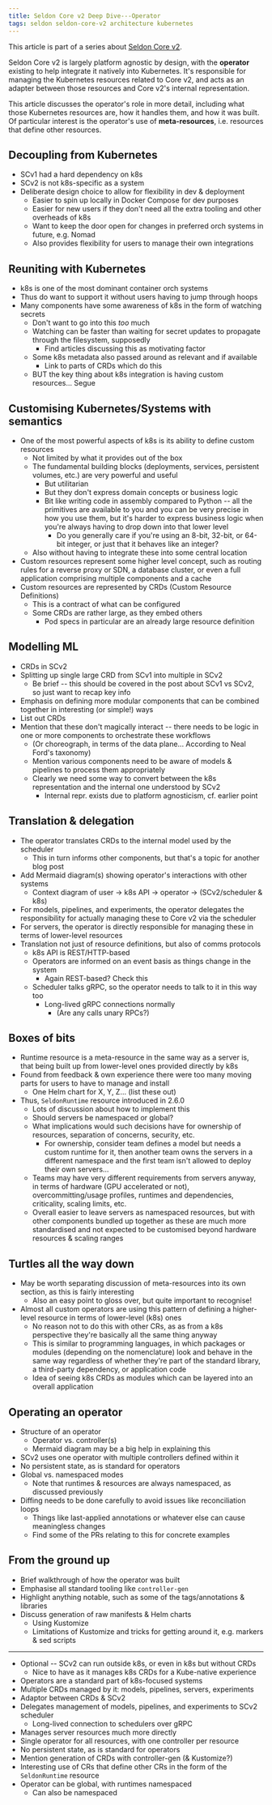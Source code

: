 ```yaml
---
title: Seldon Core v2 Deep Dive---Operator
tags: seldon seldon-core-v2 architecture kubernetes
---
```


This article is part of a series about [Seldon Core v2](https://github.com/SeldonIO/seldon-core/tree/v2).

Seldon Core v2 is largely platform agnostic by design, with the **operator** existing to help integrate it natively into Kubernetes.
It's responsible for managing the Kubernetes resources related to Core v2, and acts as an adapter between those resources and Core v2's internal representation.

This article discusses the operator's role in more detail, including what those Kubernetes resources are, how it handles them, and how it was built.
Of particular interest is the operator's use of **meta-resources**, i.e. resources that define other resources.

## Decoupling from Kubernetes

* SCv1 had a hard dependency on k8s
* SCv2 is not k8s-specific as a system
* Deliberate design choice to allow for flexibility in dev & deployment
  * Easier to spin up locally in Docker Compose for dev purposes
  * Easier for new users if they don't need all the extra tooling and other overheads of k8s
  * Want to keep the door open for changes in preferred orch systems in future, e.g. Nomad
  * Also provides flexibility for users to manage their own integrations

## Reuniting with Kubernetes

* k8s is one of the most dominant container orch systems
* Thus do want to support it without users having to jump through hoops
* Many components have some awareness of k8s in the form of watching secrets
  * Don't want to go into this _too_ much
  * Watching can be faster than waiting for secret updates to propagate through the filesystem, supposedly
    * Find articles discussing this as motivating factor
  * Some k8s metadata also passed around as relevant and if available
    * Link to parts of CRDs which do this
  * BUT the key thing about k8s integration is having custom resources... Segue

## Customising Kubernetes/Systems with semantics

* One of the most powerful aspects of k8s is its ability to define custom resources
  * Not limited by what it provides out of the box
  * The fundamental building blocks (deployments, services, persistent volumes, etc.) are very powerful and useful
    * But utilitarian
    * But they don't express domain concepts or business logic
    * Bit like writing code in assembly compared to Python -- all the primitives are available to you and you can be very precise in how you use them, but it's harder to express business logic when you're always having to drop down into that lower level
      * Do you generally care if you're using an 8-bit, 32-bit, or 64-bit integer, or just that it behaves like an integer?
  * Also without having to integrate these into some central location
* Custom resources represent some higher level concept, such as routing rules for a reverse proxy or SDN, a database cluster, or even a full application comprising multiple components and a cache
* Custom resources are represented by CRDs (Custom Resource Definitions)
  * This is a contract of what can be configured
  * Some CRDs are rather large, as they embed others
    * Pod specs in particular are an already large resource definition

## Modelling ML

* CRDs in SCv2
* Splitting up single large CRD from SCv1 into multiple in SCv2
  * Be brief -- this should be covered in the post about SCv1 vs SCv2, so just want to recap key info
* Emphasis on defining more modular components that can be combined together in interesting (or simple!) ways
* List out CRDs
* Mention that these don't magically interact -- there needs to be logic in one or more components to orchestrate these workflows
  * (Or choreograph, in terms of the data plane...  According to Neal Ford's taxonomy)
  * Mention various components need to be aware of models & pipelines to process them appropriately
  * Clearly we need some way to convert between the k8s representation and the internal one understood by SCv2
    * Internal repr. exists due to platform agnosticism, cf. earlier point

## Translation & delegation

* The operator translates CRDs to the internal model used by the scheduler
  * This in turn informs other components, but that's a topic for another blog post
* Add Mermaid diagram(s) showing operator's interactions with other systems
  * Context diagram of user -> k8s API -> operator -> (SCv2/scheduler & k8s)
* For models, pipelines, and experiments, the operator delegates the responsibility for actually managing these to Core v2 via the scheduler
* For servers, the operator is directly responsible for managing these in terms of lower-level resources
* Translation not just of resource definitions, but also of comms protocols
  * k8s API is REST/HTTP-based
  * Operators are informed on an event basis as things change in the system
    * Again REST-based?  Check this
  * Scheduler talks gRPC, so the operator needs to talk to it in this way too
    * Long-lived gRPC connections normally
      * (Are any calls unary RPCs?)

## Boxes of bits

* Runtime resource is a meta-resource in the same way as a server is, that being built up from lower-level ones provided directly by k8s
* Found from feedback & own experience there were too many moving parts for users to have to manage and install
  * One Helm chart for X, Y, Z... (list these out)
* Thus, `SeldonRuntime` resource introduced in 2.6.0
  * Lots of discussion about how to implement this
  * Should servers be namespaced or global?
  * What implications would such decisions have for ownership of resources, separation of concerns, security, etc.
    * For ownership, consider team defines a model but needs a custom runtime for it, then another team owns the servers in a different namespace and the first team isn't allowed to deploy their own servers...
  * Teams may have very different requirements from servers anyway, in terms of hardware (GPU accelerated or not), overcommitting/usage profiles, runtimes and dependencies, criticality, scaling limits, etc.
  * Overall easier to leave servers as namespaced resources, but with other components bundled up together as these are much more standardised and not expected to be customised beyond hardware resources & scaling ranges

## Turtles all the way down

* May be worth separating discussion of meta-resources into its own section, as this is fairly interesting
  * Also an easy point to gloss over, but quite important to recognise!
* Almost all custom operators are using this pattern of defining a higher-level resource in terms of lower-level (k8s) ones
  * No reason not to do this with other CRs, as as from a k8s perspective they're basically all the same thing anyway
  * This is similar to programming languages, in which packages or modules (depending on the nomenclature) look and behave in the same way regardless of whether they're part of the standard library, a third-party dependency, or application code
  * Idea of seeing k8s CRDs as modules which can be layered into an overall application

## Operating an operator

* Structure of an operator
  * Operator vs. controller(s)
  * Mermaid diagram may be a big help in explaining this
* SCv2 uses one operator with multiple controllers defined within it
* No persistent state, as is standard for operators
* Global vs. namespaced modes
  * Note that runtimes & resources are always namespaced, as discussed previously
* Diffing needs to be done carefully to avoid issues like reconciliation loops
  * Things like last-applied annotations or whatever else can cause meaningless changes
  * Find some of the PRs relating to this for concrete examples

## From the ground up

* Brief walkthrough of how the operator was built
* Emphasise all standard tooling like `controller-gen`
* Highlight anything notable, such as some of the tags/annotations & libraries
* Discuss generation of raw manifests & Helm charts
  * Using Kustomize
  * Limitations of Kustomize and tricks for getting around it, e.g. markers & sed scripts

---

* Optional -- SCv2 can run outside k8s, or even in k8s but without CRDs
  * Nice to have as it manages k8s CRDs for a Kube-native experience
* Operators are a standard part of k8s-focused systems
* Multiple CRDs managed by it: models, pipelines, servers, experiments
* Adaptor between CRDs & SCv2
* Delegates management of models, pipelines, and experiments to SCv2 scheduler
  * Long-lived connection to schedulers over gRPC
* Manages server resources much more directly
* Single operator for all resources, with one controller per resource
* No persistent state, as is standard for operators
* Mention generation of CRDs with controller-gen (& Kustomize?)
* Interesting use of CRs that define other CRs in the form of the `SeldonRuntime` resource
* Operator can be global, with runtimes namespaced
  * Can also be namespaced
